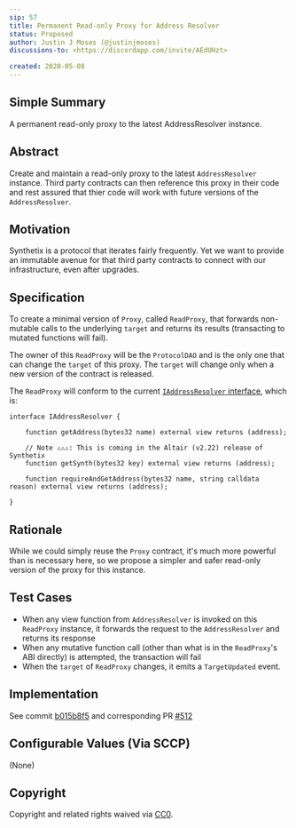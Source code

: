 ```yaml
---
sip: 57
title: Permanent Read-only Proxy for Address Resolver
status: Proposed
author: Justin J Moses (@justinjmoses)
discussions-to: <https://discordapp.com/invite/AEdUHzt>

created: 2020-05-08
---
```


<!--You can leave these HTML comments in your merged SIP and delete the visible duplicate text guides, they will not appear and may be helpful to refer to if you edit it again. This is the suggested template for new SIPs. Note that an SIP number will be assigned by an editor. When opening a pull request to submit your SIP, please use an abbreviated title in the filename, `sip-draft_title_abbrev.md`. The title should be 44 characters or less.-->

## Simple Summary

<!--"If you can't explain it simply, you don't understand it well enough." Provide a simplified and layman-accessible explanation of the SIP.-->

A permanent read-only proxy to the latest AddressResolver instance.

## Abstract

<!--A short (~200 word) description of the technical issue being addressed.-->

Create and maintain a read-only proxy to the latest `AddressResolver` instance. Third party contracts can then reference this proxy in their code and rest assured that thier code will work with future versions of the `AddressResolver`.

## Motivation

<!--The motivation is critical for SIPs that want to change Synthetix. It should clearly explain why the existing protocol specification is inadequate to address the problem that the SIP solves. SIP submissions without sufficient motivation may be rejected outright.-->

Synthetix is a protocol that iterates fairly frequently. Yet we want to provide an immutable avenue for that third party contracts to connect with our infrastructure, even after upgrades.

## Specification

<!--The technical specification should describe the syntax and semantics of any new feature.-->

To create a minimal version of `Proxy`, called `ReadProxy`, that forwards non-mutable calls to the underlying `target` and returns its results (transacting to mutated functions will fail).

The owner of this `ReadProxy` will be the `ProtocolDAO` and is the only one that can change the `target` of this proxy. The `target` will change only when a new version of the contract is released.

The `ReadProxy` will conform to the current [`IAddressResolver` interface](https://github.com/Synthetixio/synthetix/blob/v2.21.13/contracts/interfaces/IAddressResolver.sol), which is:

```solidity
interface IAddressResolver {

    function getAddress(bytes32 name) external view returns (address);

    // Note ⚠️⚠️⚠️: This is coming in the Altair (v2.22) release of Synthetix
    function getSynth(bytes32 key) external view returns (address);

    function requireAndGetAddress(bytes32 name, string calldata reason) external view returns (address);

}
```

## Rationale

<!--The rationale fleshes out the specification by describing what motivated the design and why particular design decisions were made. It should describe alternate designs that were considered and related work, e.g. how the feature is supported in other languages. The rationale may also provide evidence of consensus within the community, and should discuss important objections or concerns raised during discussion.-->

While we could simply reuse the `Proxy` contract, it's much more powerful than is necessary here, so we propose a simpler and safer read-only version of the proxy for this instance.

## Test Cases

<!--Test cases for an implementation are mandatory for SIPs but can be included with the implementation..-->

- When any view function from `AddressResolver` is invoked on this `ReadProxy` instance, it forwards the request to the `AddressResolver` and returns its response
- When any mutative function call (other than what is in the `ReadProxy`'s ABI directly) is attempted, the transaction will fail
- When the `target` of `ReadProxy` changes, it emits a `TargetUpdated` event.

## Implementation

<!--The implementations must be completed before any SIP is given status "Implemented", but it need not be completed before the SIP is "Approved". While there is merit to the approach of reaching consensus on the specification and rationale before writing code, the principle of "rough consensus and running code" is still useful when it comes to resolving many discussions of API details.-->

See commit [b015b8f5](https://github.com/Synthetixio/synthetix/commit/b015b8f576be630b16dfbb9b978de671878d4917) and corresponding PR [#512](https://github.com/Synthetixio/synthetix/pull/512)

## Configurable Values (Via SCCP)

<!--Please list all values configurable via SCCP under this implementation.-->

(None)

## Copyright

Copyright and related rights waived via [CC0](https://creativecommons.org/publicdomain/zero/1.0/).
